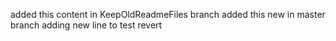 added this content in KeepOldReadmeFiles branch
added this new in master branch
adding new line to test revert
